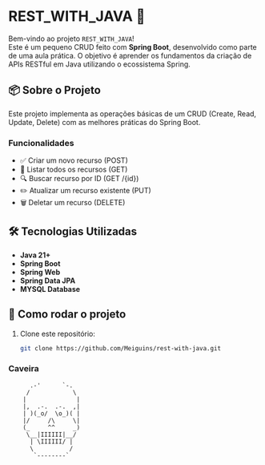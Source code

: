 # REST_WITH_JAVA 🚀

Bem-vindo ao projeto `REST_WITH_JAVA`!  
Este é um pequeno CRUD feito com **Spring Boot**, desenvolvido como parte de uma aula prática. O objetivo é aprender os fundamentos da criação de APIs RESTful em Java utilizando o ecossistema Spring.

## 📦 Sobre o Projeto

Este projeto implementa as operações básicas de um CRUD (Create, Read, Update, Delete) com as melhores práticas do Spring Boot.

### Funcionalidades

- ✅ Criar um novo recurso (POST)
- 📖 Listar todos os recursos (GET)
- 🔍 Buscar recurso por ID (GET /{id})
- ✏️ Atualizar um recurso existente (PUT)
- 🗑️ Deletar um recurso (DELETE)

## 🛠️ Tecnologias Utilizadas

- **Java 21+**
- **Spring Boot**
- **Spring Web**
- **Spring Data JPA**
- **MYSQL Database**

## 🚀 Como rodar o projeto

1. Clone este repositório:  
   ```bash
   git clone https://github.com/Meiguins/rest-with-java.git


### Caveira

          .-'      `-.
         /            \
        |              |
        |,  .-.  .-.  ,|
        | )(_o/  \o_)( |
        |/     /\     \|
        (_     ^^     _)
         \__|IIIIII|__/
          | \IIIIII/ |
          \          /
           `--------`
